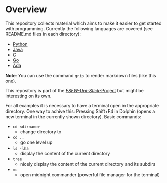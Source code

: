 # Overview

This repository collects material which aims to make it easier to get started with programming.
Currently the following languages are covered (see README.md files in each directory):

* [Python](python/README.md)
* [Java](java/README.md)
* [C](C/README.md)
* [Go](go/README.md)
* [Ada](ada/README.md)

**Note**: You can use the command `grip` to render markdown files (like this one).

This repository is part of the [*FSFW-Uni-Stick*-Project](https://github.com/fsfw-dresden/usb-live-linux)
but might be interesting on its own.


For all examples it is necessary to have a terminal open in the appropriate directory.
One way to achive this: Pressing Shift+F4 in Dolphin (opens a new terminal in the currently shown directory).
Basic commands:
* `cd <dirname>`
  - change directory to <dirname>
* `cd .. `
  - go one level up
* `ls -lha`
  - display the content of the current directory
* `tree`
  - nicely display the content of the current directory and its subdirs
* `mc`
  - open midnight commander (powerful file manager for the terminal)
